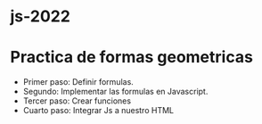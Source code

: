 # js-2022

# Practica de formas geometricas

- Primer paso: Definir formulas.
- Segundo: Implementar las formulas en Javascript.
- Tercer paso: Crear funciones 
- Cuarto paso: Integrar Js a nuestro HTML